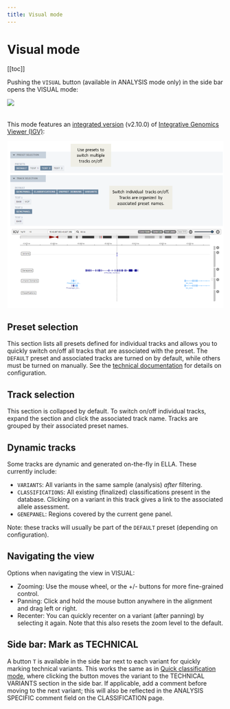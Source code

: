```yaml
---
title: Visual mode
---
```


# Visual mode

[[toc]]

Pushing the `VISUAL` button (available in ANALYSIS mode only) in the side bar opens the VISUAL mode:

<div class="figure"><img src="./img/sidebar_modes_visual.png"></div>
<br>

This mode features an [integrated version](https://github.com/igvteam/igv.js) (v2.10.0) of [Integrative Genomics Viewer (IGV)](http://software.broadinstitute.org/software/igv/):

<div class="figure"><img src="./img/visual.png"></div>

## Preset selection

This section lists all presets defined for individual tracks and allows you to quickly switch on/off all tracks that are associated with the preset. The `DEFAULT` preset and associated tracks are turned on by default, while others must be turned on manually. See the [technical documentation](https://allel.es/docs/technical/uioptions.html#igv-in-visual) for details on configuration.


## Track selection

This section is collapsed by default. To switch on/off individual tracks, expand the section and click the associated track name. Tracks are grouped by their associated preset names. 

## Dynamic tracks 

Some tracks are dynamic and generated on-the-fly in ELLA. These currently include: 

- `VARIANTS`: All variants in the same sample (analysis) _after_ filtering.
- `CLASSIFICATIONS`: All existing (finalized) classifications present in the database. Clicking on a variant in this track gives a link to the associated allele assessment.
- `GENEPANEL`: Regions covered by the current gene panel.

Note: these tracks will usually be part of the `DEFAULT` preset (depending on configuration).

## Navigating the view

Options when navigating the view in VISUAL: 
- Zooming: Use the mouse wheel, or the +/- buttons for more fine-grained control.
- Panning: Click and hold the mouse button anywhere in the alignment and drag left or right. 
- Recenter: You can quickly recenter on a variant (after panning) by selecting it again. Note that this also resets the zoom level to the default.

## Side bar: Mark as TECHNICAL

A button `T` is available in the side bar next to each variant for quickly marking technical variants. This works the same as in [Quick classification mode](/manual/quick-classification.md), where clicking the button moves the variant to the TECHNICAL VARIANTS section in the side bar. If applicable, add a comment before moving to the next variant; this will also be reflected in the ANALYSIS SPECIFIC comment field on the CLASSIFICATION page.
